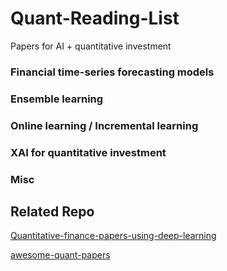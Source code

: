 # Quant-Reading-List
Papers for AI + quantitative investment


### Financial time-series forecasting models


### Ensemble learning


### Online learning / Incremental learning


### XAI for quantitative investment


### Misc



## Related Repo
[Quantitative-finance-papers-using-deep-learning](https://github.com/Leefinance/Quantitative-finance-papers-using-deep-learning)

[awesome-quant-papers](https://github.com/zhanghaitao1/awesome-quant-papers)
